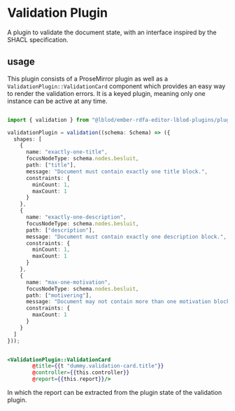 # Validation Plugin

A plugin to validate the document state, with an interface inspired by the SHACL specification.

## usage

This plugin consists of a ProseMirror plugin as well as a `ValidationPlugin::ValidationCard` component 
which provides an easy way to render the validation errors. It is a keyed plugin, meaning only one instance can be 
active at any time.

```ts

import { validation } from "@lblod/ember-rdfa-editor-lblod-plugins/plugins/validation";

validationPlugin = validation((schema: Schema) => ({
  shapes: [
    {
      name: "exactly-one-title",
      focusNodeType: schema.nodes.besluit,
      path: ["title"],
      message: "Document must contain exactly one title block.",
      constraints: {
        minCount: 1,
        maxCount: 1
      }
    },
    {
      name: "exactly-one-description",
      focusNodeType: schema.nodes.besluit,
      path: ["description"],
      message: "Document must contain exactly one description block.",
      constraints: {
        minCount: 1,
        maxCount: 1
      }
    },
    {
      name: "max-one-motivation",
      focusNodeType: schema.nodes.besluit,
      path: ["motivering"],
      message: "Document may not contain more than one motivation block.",
      constraints: {
        maxCount: 1
      }
    }
  ]
}));
```

```handlebars

<ValidationPlugin::ValidationCard 
        @title={{t "dummy.validation-card.title"}} 
        @controller={{this.controller}} 
        @report={{this.report}}/>
```
In which the report can be extracted from the plugin state of the validation plugin.

